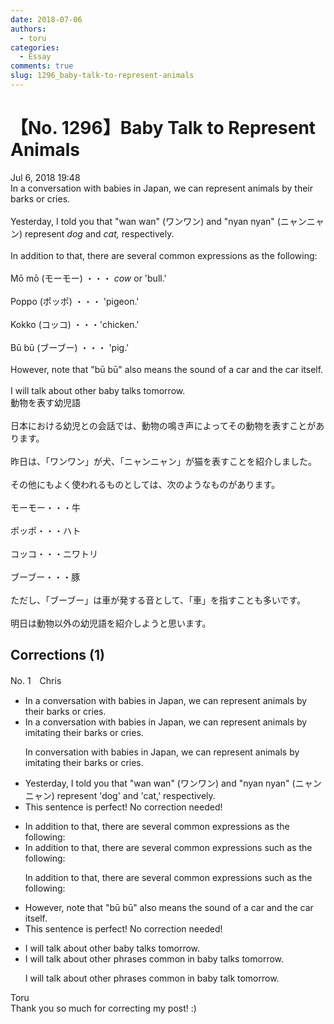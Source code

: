 ```yaml
---
date: 2018-07-06
authors:
  - toru
categories:
  - Essay
comments: true
slug: 1296_baby-talk-to-represent-animals
---
```


# 【No. 1296】Baby Talk to Represent Animals
<div class="date">Jul 6, 2018 19:48</div>
<div id="post"><div id="body_show_ori">
In a conversation with babies in Japan, we can represent animals by their barks or cries. <br/><br/>Yesterday, I told you that "wan wan" (ワンワン) and "nyan nyan" (ニャンニャン) represent <em>dog</em> and <em>cat,</em> respectively.<br/><br/>In addition to that, there are several common expressions as the following:<br/><br/>Mō mō (モーモー) ・・・ <em>cow</em> or 'bull.'<br/><br/>Poppo (ポッポ) ・・・ 'pigeon.'<br/><br/>Kokko (コッコ) ・・・'chicken.'<br/><br/>Bū bū (ブーブー) ・・・ 'pig.'<br/><br/>However, note that "bū bū" also means the sound of a car and the car itself.<br/><br/>I will talk about other baby talks tomorrow.
</div></div>

<!-- more -->

<div id="post_ja"><div id="body_show_mo">
動物を表す幼児語<br/><br/>日本における幼児との会話では、動物の鳴き声によってその動物を表すことがあります。<br/><br/>昨日は、「ワンワン」が犬、「ニャンニャン」が猫を表すことを紹介しました。<br/><br/>その他にもよく使われるものとしては、次のようなものがあります。<br/><br/>モーモー・・・牛<br/><br/>ポッポ・・・ハト<br/><br/>コッコ・・・ニワトリ<br/><br/>ブーブー・・・豚<br/><br/>ただし、「ブーブー」は車が発する音として、「車」を指すことも多いです。<br/><br/>明日は動物以外の幼児語を紹介しようと思います。
</div></div>

## Corrections (1)
<div id="block"><div class="first_name"> No. 1　<span class="just_name">Chris</span></div><div id="block2">
<ul class="correction_field">
<li class="incorrect">In a conversation with babies in Japan, we can represent animals by their barks or cries.</li>
<li class="corrected correct">
In <span class="f_gray"><span class="sline">a </span></span>conversation with babies in Japan, we can represent animals by <span class="f_red">imi</span>t<span class="f_red">ating t</span>heir barks or cries.
<p class="correction_comment">In conversation with babies in Japan, we can represent animals by imitating their barks or cries.</p>
</li>
</ul>
<ul class="correction_field">
<li class="incorrect">Yesterday, I told you that "wan wan" (ワンワン) and "nyan nyan" (ニャンニャン) represent 'dog' and 'cat,' respectively.</li>
<li class="corrected perfect">This sentence is perfect! No correction needed!</li>
</ul>
<ul class="correction_field">
<li class="incorrect">In addition to that, there are several common expressions as the following:</li>
<li class="corrected correct">
In addition to that, there are several common expressions <span class="f_red">such </span>as the following:
<p class="correction_comment">In addition to that, there are several common expressions such as the following:</p>
</li>
</ul>
<ul class="correction_field">
<li class="incorrect">However, note that "bū bū" also means the sound of a car and the car itself.</li>
<li class="corrected perfect">This sentence is perfect! No correction needed!</li>
</ul>
<ul class="correction_field">
<li class="incorrect">I will talk about other baby talks tomorrow.</li>
<li class="corrected correct">
I will talk about other <span class="f_red">phrases common in </span>baby talk<span class="f_gray"><span class="sline">s</span></span> tomorrow.
<p class="correction_comment">I will talk about other phrases common in baby talk tomorrow.</p>
</li>
</ul>
</div><div class="name"><span class="just_name">Toru</span><br>
Thank you so much for correcting my post! :)
</div>
</div>
